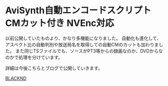 # AviSynth自動エンコードスクリプト CMカット付き NVEnc対応

以前公開していたものより、かなり多機能になりました。
自動化も進化して、アスペクト比の自動判別や放送局名を取得しての自動CMのカットも加わりました。
また同じTSファイルでも、ソースがPT3等からの録画なのか、DVDからなのかで処理を分けています。

詳細は今後こちらとブログで公開していきます。

[BLACKND](https://blacknd.com)
